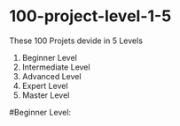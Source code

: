 # 100-project-level-1-5

These 100 Projets devide in 5 Levels
1. Beginner Level
2. Intermediate Level
3. Advanced Level
4. Expert Level
5. Master Level

#Beginner Level: 
